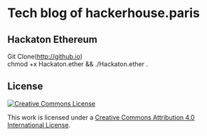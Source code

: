 Tech blog of hackerhouse.paris
==============================

## Hackaton Ethereum

Git Clone(http://github.io)
<br>
chmod +x Hackaton.ether && ./Hackaton.ether .

## License

[![Creative Commons License](http://i.creativecommons.org/l/by/4.0/88x31.png)](http://creativecommons.org/licenses/by/4.0/)

This work is licensed under a [Creative Commons Attribution 4.0 International License](http://creativecommons.org/licenses/by/4.0/).

